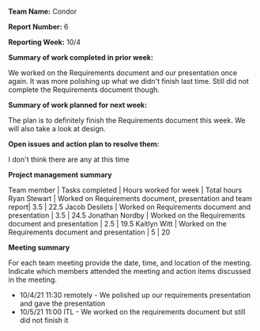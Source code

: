 **Team Name:** Condor

**Report Number:** 6

**Reporting Week:** 10/4

**Summary of work completed in prior week:**

We worked on the Requirements document and our presentation once again.
It was more polishing up what we didn't finish last time. Still did not complete
the Requirements document though.

**Summary of work planned for next week:**

The plan is to definitely finish the Requirements document this week.
We will also take a look at design.

**Open issues and action plan to resolve them:**

I don't think there are any at this time

**Project management summary**

Team member | Tasks completed | Hours worked for week | Total hours
Ryan Stewart | Worked on Requirements document, presentation and team report| 3.5 | 22.5
Jacob Desilets | Worked on Requirements document and presentation | 3.5 | 24.5 
Jonathan Nordby | Worked on the Requirements document and presentation | 2.5 | 19.5 
Kaitlyn Witt | Worked on the Requirements document and presentation | 5 | 20

**Meeting summary**

For each team meeting provide the date, time, and location of the meeting. Indicate which members attended the meeting and action items discussed in the meeting.

* 10/4/21 11:30 remotely - We polished up our requirements presentation and gave the presentation
* 10/5/21 11:00 ITL - We worked on the requirements document but still did not finish it
